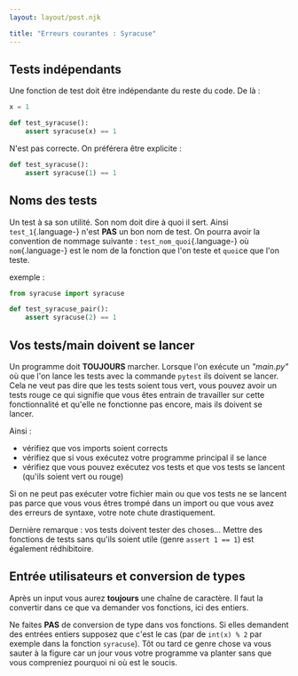 ```yaml
---
layout: layout/post.njk

title: "Erreurs courantes : Syracuse"
---
```


## Tests indépendants

Une fonction de test doit être indépendante du reste du code.
De là :

```python
x = 1

def test_syracuse():
    assert syracuse(x) == 1
```

N'est pas correcte. On préférera être explicite :

```python
def test_syracuse():
    assert syracuse(1) == 1
```

## Noms des tests

Un test à sa son utilité. Son nom doit dire à quoi il sert. Ainsi `test_1`{.language-} n'est **PAS** un bon nom de test. On pourra avoir la convention de nommage suivante : `test_nom_quoi`{.language-} où `nom`{.language-} est le nom de la fonction que l'on teste et `quoi`ce que l'on teste.

exemple :

```python
from syracuse import syracuse

def test_syracuse_pair():
    assert syracuse(2) == 1
```

## Vos tests/main doivent se lancer

Un programme doit **TOUJOURS** marcher. Lorsque l'on exécute un _"main.py"_ où que l'on lance les tests avec la commande `pytest` ils doivent se lancer. Cela ne veut pas dire que les tests soient tous vert, vous pouvez avoir un tests rouge ce qui signifie que vous êtes entrain de travailler sur cette fonctionnalité et qu'elle ne fonctionne pas encore, mais ils doivent se lancer.

Ainsi :

- vérifiez que vos imports soient corrects
- vérifiez que si vous exécutez votre programme principal il se lance
- vérifiez que vous pouvez exécutez vos tests et que vos tests se lancent (qu'ils soient vert ou rouge)

Si on ne peut pas exécuter votre fichier main ou que vos tests ne se lancent pas parce que vous vous êtres trompé dans un import ou que vous avez des erreurs de syntaxe, votre note chute drastiquement.

Dernière remarque : vos tests doivent tester des choses... Mettre des fonctions de tests sans qu'ils soient utile (genre `assert 1 == 1`) est également rédhibitoire.

## Entrée utilisateurs et conversion de types

Après un input vous aurez **toujours** une chaîne de caractère. Il faut la convertir dans ce que va demander vos fonctions, ici des entiers.

Ne faites **PAS** de conversion de type dans vos fonctions. Si elles demandent des entrées entiers supposez que c'est le cas (par de `int(x) % 2` par exemple dans la fonction `syracuse`). Tôt ou tard ce genre chose va vous sauter à la figure car un jour vous votre programme va planter sans que vous compreniez pourquoi ni où est le soucis.
